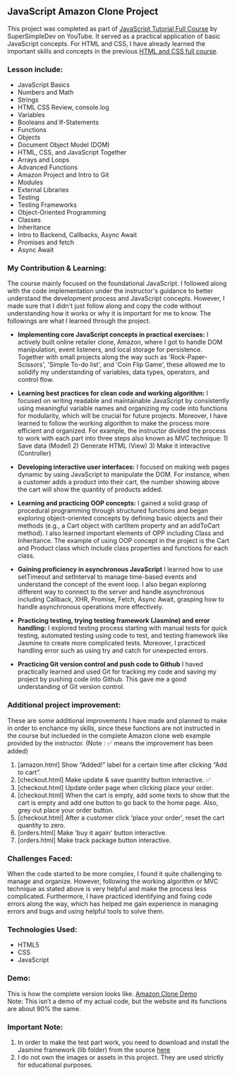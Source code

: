 ## JavaScript Amazon Clone Project
This project was completed as part of [JavaScript Tutorial Full Course](https://youtu.be/EerdGm-ehJQ) by SuperSimpleDev on YouTube. It served as a practical application of basic JavaScript concepts. For HTML and CSS, I have already learned the important skills and concepts in the previous [HTML and CSS full course](https://youtu.be/G3e-cpL7ofc).

### Lesson include:
- JavaScript Basics
- Numbers and Math
- Strings
- HTML CSS Review, console.log
- Variables
- Booleans and If-Statements
- Functions
- Objects
- Document Object Model (DOM)
- HTML, CSS, and JavaScript Together
- Arrays and Loops
- Advanced Functions
- Amazon Project and Intro to Git
- Modules
- External Libraries
- Testing
- Testing Frameworks
- Object-Oriented Programming
- Classes
- Inheritance
- Intro to Backend, Callbacks, Async Await
- Promises and fetch
- Async Await

### My Contribution & Learning:
The course mainly focused on the foundational JavaScript. I followed along with the code implementation under the instructor's guidance to better understand the development process and JavaScript concepts. However, I made sure that I didn't just follow along and copy the code without understanding how it works or why it is important for me to know. The followings are what I learned through the project.

* **Implementing core JavaScript concepts in practical exercises:** I actively built online retailer clone, Amazon,  where I got to handle DOM manipulation, event listeners, and local storage for persistence. Together with small projects along the way such as 'Rock-Paper-Scissors', 'Simple To-do list', and 'Coin Flip Game', these allowed me to solidify my understanding of variables, data types, operators, and control flow.

* **Learning best practices for clean code and working algorithm:**  I focused on writing readable and maintainable JavaScript by consistently using meaningful variable names and organizing my code into functions for modularity, which will be crucial for future projects. Moreover, I have learned to follow the working algorithm to make the process more efficient and organized. For example, the instructor divided the process to work with each part into three steps also known as MVC technique: 1) Save data (Model) 2) Generate HTML (View) 3) Make it interactive (Controller)

* **Developing interactive user interfaces:**  I focused on making web pages dynamic by using JavaScript to manipulate the DOM. For instance, when a customer adds a product into their cart, the number showing above the cart will show the quantity of products added.

* **Learning and practicing OOP concepts:**  I gained a solid grasp of procedural programming through structured functions and began exploring object-oriented concepts by defining basic objects and their methods (e.g., a Cart object with cartItem property and an addToCart method). I also learned important elements of OPP including Class and Inheritance. The example of using OOP concept in the project is the Cart and Product class which include class properties and functions for each class.

* **Gaining proficiency in asynchronous JavaScript** I learned how to use setTimeout and setInterval to manage time-based events and understand the concept of the event loop. I also began exploring different way to connect to the server and handle asynchronous including Callback, XHR, Promise, Fetch, Async Await, grasping how to handle asynchronous operations more effectively.

* **Practicing testing, trying testing framework (Jasmine) and error handling:** I explored testing process starting with manual tests for quick testing, automated testing using code to test, and testing framework like Jasmine to create more complicated tests. Moreover, I practiced handling error such as using try and catch for unexpected errors.

* **Practicing Git version control and push code to Github** I haved practically learned and used Git for tracking my code and saving my project by pushing code into Github. This gave me a good understanding of Git version control.

### Additional project improvement:
These are some additional improvements I have made and planned to make in order to enchance my skills, since these functions are not instructed in the course but inclueded in the complete Amazon clone web example provided by the instructor.
(Note : ✅ means the improvement has been added)
1. [amazon.html] Show “Added!” label for a certain time after clicking “Add to cart”.
2. [checkout.html] Make update & save quantity button interactive. ✅
3. [checkout.html] Update order page when clicking place your order.
4. [checkout.html] When the cart is empty, add some texts to show that the cart is empty and add one button to go back to the home page. Also, grey out place your order button.
5. [checkout.html] After a customer click 'place your order', reset the cart quantity to zero.
6. [orders.html] Make 'buy it again' button interactive.
7. [orders.html] Make track package button interactive.

### Challenges Faced:
When the code started to be more complex, I found it quite challenging to manage and organize. However, following the working algorithm or MVC technique as stated above is very helpful and make the process less complicated. Furthermore, I have practiced identifying and fixing code errors along the way, which has helped me gain experience in managing errors and bugs and using helpful tools to solve them.

### Technologies Used:

* HTML5
* CSS
* JavaScript

### Demo:
This is how the complete version looks like. [Amazon Clone Demo](https://supersimple.dev/projects/amazon) <br/>
Note: This isn’t a demo of my actual code, but the website and its functions are about 90% the same.

### Important Note:
1. In order to make the test part work, you need to download and install the Jasmine framework (lib folder) from the source [here](https://github.com/jasmine/jasmine/releases/tag/v5.1.1)
2. I do not own the images or assets in this project. They are used strictly for educational purposes.
